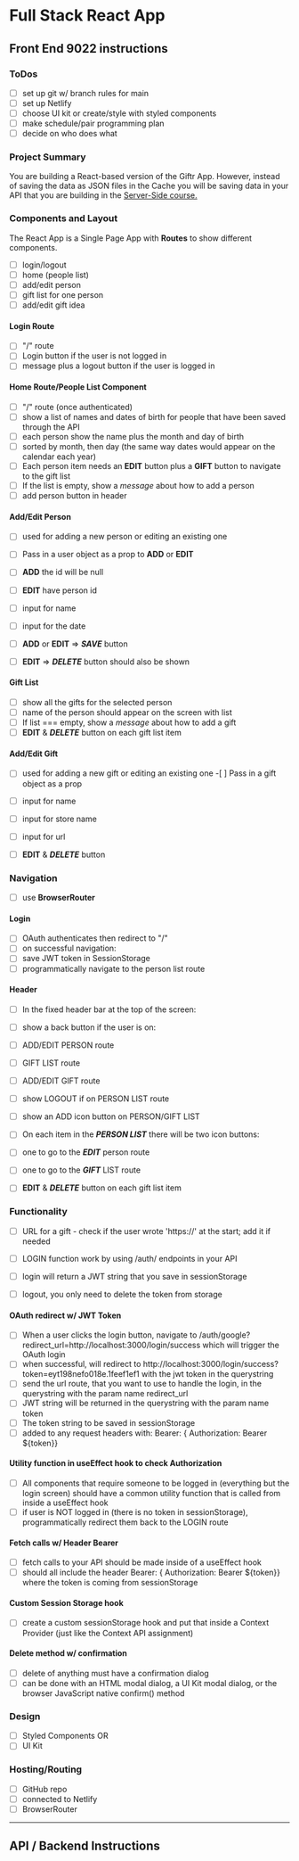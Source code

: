 # Full Stack React App

## Front End 9022 instructions

### ToDos

- [ ] set up git w/ branch rules for main
- [ ] set up Netlify
- [ ] choose UI kit or create/style with styled components
- [ ] make schedule/pair programming plan
- [ ] decide on who does what

### Project Summary

You are building a React-based version of the Giftr App. However, instead of saving the data as JSON files in the Cache you will be saving data in your API that you are building in the [Server-Side course.](https://mad9124.github.io/w2023/deliverables/final.html)

### Components and Layout

The React App is a Single Page App with **Routes** to show different components.

- [ ] login/logout
- [ ] home (people list)
- [ ] add/edit person
- [ ] gift list for one person
- [ ] add/edit gift idea

#### Login Route

- [ ] "/" route
- [ ] Login button if the user is not logged in
- [ ] message plus a logout button if the user is logged in

#### Home Route/People List Component

- [ ] "/" route (once authenticated)
- [ ] show a list of names and dates of birth for people that have been saved through the API
- [ ] each person show the name plus the month and day of birth
- [ ] sorted by month, then day (the same way dates would appear on the calendar each year)
- [ ] Each person item needs an **EDIT** button plus a **GIFT** button to navigate to the gift list
- [ ] If the list is empty, show a _message_ about how to add a person
- [ ] add person button in header

#### Add/Edit Person

- [ ] used for adding a new person or editing an existing one

- [ ] Pass in a user object as a prop to **ADD** or **EDIT**
- [ ] **ADD** the id will be null
- [ ] **EDIT** have person id

- [ ] input for name
- [ ] input for the date

- [ ] **ADD** or **EDIT** => **_SAVE_** button
- [ ] **EDIT** => **_DELETE_** button should also be shown

#### Gift List

- [ ] show all the gifts for the selected person
- [ ] name of the person should appear on the screen with list
- [ ] If list === empty, show a _message_ about how to add a gift
- [ ] **EDIT** & **_DELETE_** button on each gift list item

#### Add/Edit Gift

-[ ] used for adding a new gift or editing an existing one -[ ] Pass in a gift object as a prop

- [ ] input for name
- [ ] input for store name
- [ ] input for url
- [ ] **EDIT** & **_DELETE_** button

### Navigation

- [ ] use **BrowserRouter**

#### Login

- [ ] OAuth authenticates then redirect to "/"
- [ ] on successful navigation:
- [ ] save JWT token in SessionStorage
- [ ] programmatically navigate to the person list route

#### Header

- [ ] In the fixed header bar at the top of the screen:

- [ ] show a back button if the user is on:
- [ ] ADD/EDIT PERSON route
- [ ] GIFT LIST route
- [ ] ADD/EDIT GIFT route

- [ ] show LOGOUT if on PERSON LIST route

- [ ] show an ADD icon button on PERSON/GIFT LIST

- [ ] On each item in the **_PERSON LIST_** there will be two icon buttons:
- [ ] one to go to the **_EDIT_** person route
- [ ] one to go to the **_GIFT_** LIST route

- [ ] **EDIT** & **_DELETE_** button on each gift list item

### Functionality

- [ ] URL for a gift - check if the user wrote 'https://' at the start; add it if needed

- [ ] LOGIN function work by using /auth/ endpoints in your API
- [ ] login will return a JWT string that you save in sessionStorage
- [ ] logout, you only need to delete the token from storage

#### OAuth redirect w/ JWT Token

- [ ] When a user clicks the login button, navigate to /auth/google?redirect_url=http://localhost:3000/login/success which will trigger the OAuth login
- [ ] when successful, will redirect to http://localhost:3000/login/success?token=eyt198nefo018e.1feef1ef1 with the jwt token in the querystring
- [ ] send the url route, that you want to use to handle the login, in the querystring with the param name redirect_url
- [ ] JWT string will be returned in the querystring with the param name token
- [ ] The token string to be saved in sessionStorage
- [ ] added to any request headers with: Bearer: { Authorization: Bearer ${token}}

#### Utility function in useEffect hook to check Authorization

- [ ] All components that require someone to be logged in (everything but the login screen) should have a common utility function that is called from inside a useEffect hook
- [ ] if user is NOT logged in (there is no token in sessionStorage), programmatically redirect them back to the LOGIN route

#### Fetch calls w/ Header Bearer

- [ ] fetch calls to your API should be made inside of a useEffect hook
- [ ] should all include the header Bearer: { Authorization: Bearer ${token}} where the token is coming from sessionStorage

#### Custom Session Storage hook

- [ ] create a custom sessionStorage hook and put that inside a Context Provider (just like the Context API assignment)

#### Delete method w/ confirmation

- [ ] delete of anything must have a confirmation dialog
- [ ] can be done with an HTML modal dialog, a UI Kit modal dialog, or the browser JavaScript native confirm() method

### Design

- [ ] Styled Components OR
- [ ] UI Kit

### Hosting/Routing

- [ ] GitHub repo
- [ ] connected to Netlify
- [ ] BrowserRouter

---

## API / Backend Instructions
